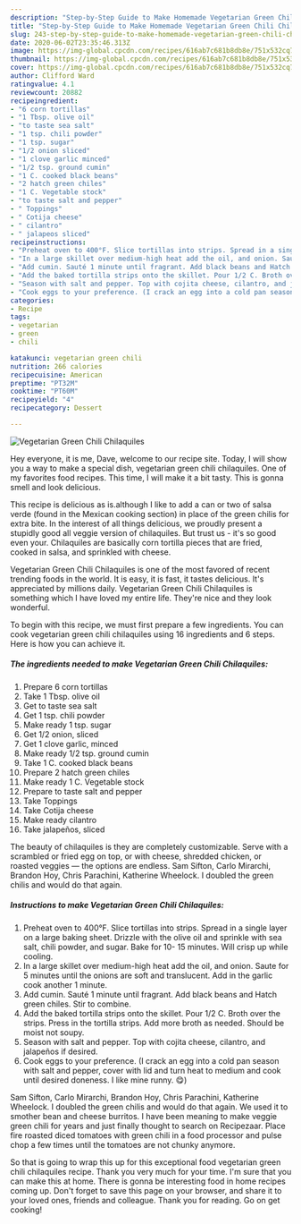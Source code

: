 ```yaml
---
description: "Step-by-Step Guide to Make Homemade Vegetarian Green Chili Chilaquiles"
title: "Step-by-Step Guide to Make Homemade Vegetarian Green Chili Chilaquiles"
slug: 243-step-by-step-guide-to-make-homemade-vegetarian-green-chili-chilaquiles
date: 2020-06-02T23:35:46.313Z
image: https://img-global.cpcdn.com/recipes/616ab7c681b8db8e/751x532cq70/vegetarian-green-chili-chilaquiles-recipe-main-photo.jpg
thumbnail: https://img-global.cpcdn.com/recipes/616ab7c681b8db8e/751x532cq70/vegetarian-green-chili-chilaquiles-recipe-main-photo.jpg
cover: https://img-global.cpcdn.com/recipes/616ab7c681b8db8e/751x532cq70/vegetarian-green-chili-chilaquiles-recipe-main-photo.jpg
author: Clifford Ward
ratingvalue: 4.1
reviewcount: 20882
recipeingredient:
- "6 corn tortillas"
- "1 Tbsp. olive oil"
- "to taste sea salt"
- "1 tsp. chili powder"
- "1 tsp. sugar"
- "1/2 onion sliced"
- "1 clove garlic minced"
- "1/2 tsp. ground cumin"
- "1 C. cooked black beans"
- "2 hatch green chiles"
- "1 C. Vegetable stock"
- "to taste salt and pepper"
- " Toppings"
- " Cotija cheese"
- " cilantro"
- " jalapeos sliced"
recipeinstructions:
- "Preheat oven to 400°F. Slice tortillas into strips. Spread in a single layer on a large baking sheet. Drizzle with the olive oil and sprinkle with sea salt, chili powder, and sugar. Bake for 10- 15 minutes. Will crisp up while cooling."
- "In a large skillet over medium-high heat add the oil, and onion. Saute for 5 minutes until the onions are soft and translucent. Add in the garlic cook another 1 minute."
- "Add cumin. Sauté 1 minute until fragrant. Add black beans and Hatch green chiles. Stir to combine."
- "Add the baked tortilla strips onto the skillet. Pour 1/2 C. Broth over the strips. Press in the tortilla strips. Add more broth as needed. Should be moist not soupy."
- "Season with salt and pepper. Top with cojita cheese, cilantro, and jalapeños if desired."
- "Cook eggs to your preference. (I crack an egg into a cold pan season with salt and pepper, cover with lid and turn heat to medium and cook until desired doneness. I like mine runny. 😋)"
categories:
- Recipe
tags:
- vegetarian
- green
- chili

katakunci: vegetarian green chili 
nutrition: 266 calories
recipecuisine: American
preptime: "PT32M"
cooktime: "PT60M"
recipeyield: "4"
recipecategory: Dessert

---
```



![Vegetarian Green Chili Chilaquiles](https://img-global.cpcdn.com/recipes/616ab7c681b8db8e/751x532cq70/vegetarian-green-chili-chilaquiles-recipe-main-photo.jpg)

Hey everyone, it is me, Dave, welcome to our recipe site. Today, I will show you a way to make a special dish, vegetarian green chili chilaquiles. One of my favorites food recipes. This time, I will make it a bit tasty. This is gonna smell and look delicious.

This recipe is delicious as is.although I like to add a can or two of salsa verde (found in the Mexican cooking section) in place of the green chilis for extra bite. In the interest of all things delicious, we proudly present a stupidly good all veggie version of chilaquiles. But trust us - it&#39;s so good even your. Chilaquiles are basically corn tortilla pieces that are fried, cooked in salsa, and sprinkled with cheese.

Vegetarian Green Chili Chilaquiles is one of the most favored of recent trending foods in the world. It is easy, it is fast, it tastes delicious. It's appreciated by millions daily. Vegetarian Green Chili Chilaquiles is something which I have loved my entire life. They're nice and they look wonderful.


To begin with this recipe, we must first prepare a few ingredients. You can cook vegetarian green chili chilaquiles using 16 ingredients and 6 steps. Here is how you can achieve it.

<!--inarticleads1-->

##### The ingredients needed to make Vegetarian Green Chili Chilaquiles:

1. Prepare 6 corn tortillas
1. Take 1 Tbsp. olive oil
1. Get to taste sea salt
1. Get 1 tsp. chili powder
1. Make ready 1 tsp. sugar
1. Get 1/2 onion, sliced
1. Get 1 clove garlic, minced
1. Make ready 1/2 tsp. ground cumin
1. Take 1 C. cooked black beans
1. Prepare 2 hatch green chiles
1. Make ready 1 C. Vegetable stock
1. Prepare to taste salt and pepper
1. Take  Toppings
1. Take  Cotija cheese
1. Make ready  cilantro
1. Take  jalapeños, sliced


The beauty of chilaquiles is they are completely customizable. Serve with a scrambled or fried egg on top, or with cheese, shredded chicken, or roasted veggies — the options are endless. Sam Sifton, Carlo Mirarchi, Brandon Hoy, Chris Parachini, Katherine Wheelock. I doubled the green chilis and would do that again. 

<!--inarticleads2-->

##### Instructions to make Vegetarian Green Chili Chilaquiles:

1. Preheat oven to 400°F. Slice tortillas into strips. Spread in a single layer on a large baking sheet. Drizzle with the olive oil and sprinkle with sea salt, chili powder, and sugar. Bake for 10- 15 minutes. Will crisp up while cooling.
1. In a large skillet over medium-high heat add the oil, and onion. Saute for 5 minutes until the onions are soft and translucent. Add in the garlic cook another 1 minute.
1. Add cumin. Sauté 1 minute until fragrant. Add black beans and Hatch green chiles. Stir to combine.
1. Add the baked tortilla strips onto the skillet. Pour 1/2 C. Broth over the strips. Press in the tortilla strips. Add more broth as needed. Should be moist not soupy.
1. Season with salt and pepper. Top with cojita cheese, cilantro, and jalapeños if desired.
1. Cook eggs to your preference. (I crack an egg into a cold pan season with salt and pepper, cover with lid and turn heat to medium and cook until desired doneness. I like mine runny. 😋)


Sam Sifton, Carlo Mirarchi, Brandon Hoy, Chris Parachini, Katherine Wheelock. I doubled the green chilis and would do that again. We used it to smother bean and cheese burritos. I have been meaning to make veggie green chili for years and just finally thought to search on Recipezaar. Place fire roasted diced tomatoes with green chili in a food processor and pulse chop a few times until the tomatoes are not chunky anymore. 

So that is going to wrap this up for this exceptional food vegetarian green chili chilaquiles recipe. Thank you very much for your time. I'm sure that you can make this at home. There is gonna be interesting food in home recipes coming up. Don't forget to save this page on your browser, and share it to your loved ones, friends and colleague. Thank you for reading. Go on get cooking!
